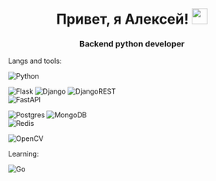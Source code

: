 <h1 align="center">Привет, я Алексей!
<img src="https://github.com/blackcater/blackcater/raw/main/images/Hi.gif" height="32"/></h1>
<h3 align="center">Backend python developer</h3>

  <p>Langs and tools:</p>
  
  ![Python](https://img.shields.io/badge/python-3670A0?style=for-the-badge&logo=python&logoColor=ffdd54)

  ![Flask](https://img.shields.io/badge/flask-%23000.svg?style=for-the-badge&logo=flask&logoColor=white)
  ![Django](https://img.shields.io/badge/django-%23092E20.svg?style=for-the-badge&logo=django&logoColor=white)
  ![DjangoREST](https://img.shields.io/badge/DJANGO-REST-ff1709?style=for-the-badge&logo=django&logoColor=white&color=ff1709&labelColor=gray)  
  ![FastAPI](https://img.shields.io/badge/FastAPI-005571?style=for-the-badge&logo=fastapi)  

  ![Postgres](https://img.shields.io/badge/postgres-%23316192.svg?style=for-the-badge&logo=postgresql&logoColor=white) 
  ![MongoDB](https://img.shields.io/badge/MongoDB-%234ea94b.svg?style=for-the-badge&logo=mongodb&logoColor=white)     
  ![Redis](https://img.shields.io/badge/redis-%23DD0031.svg?style=for-the-badge&logo=redis&logoColor=white)  

  ![OpenCV](https://img.shields.io/badge/opencv-%23white.svg?style=for-the-badge&logo=opencv&logoColor=white)

  <p>Learning:</p>

![Go](https://img.shields.io/badge/go-%2300ADD8.svg?style=for-the-badge&logo=go&logoColor=white)  

<!--
**zhurbonjour/zhurbonjour** is a ✨ _special_ ✨ repository because its `README.md` (this file) appears on your GitHub profile.

Here are some ideas to get you started:

- 🔭 I’m currently working on ...
- 🌱 I’m currently learning ...
- 👯 I’m looking to collaborate on ...
- 🤔 I’m looking for help with ...
- 💬 Ask me about ...
- 📫 How to reach me: ...
- 😄 Pronouns: ...
- ⚡ Fun fact: ...
-->
